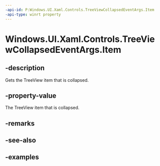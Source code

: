 ```yaml
---
-api-id: P:Windows.UI.Xaml.Controls.TreeViewCollapsedEventArgs.Item
-api-type: winrt property
---
```


<!-- Property syntax.
public object Item { get; }
-->

# Windows.UI.Xaml.Controls.TreeViewCollapsedEventArgs.Item

## -description

Gets the TreeView item that is collapsed.

## -property-value

The TreeView item that is collapsed.

## -remarks

## -see-also

## -examples

